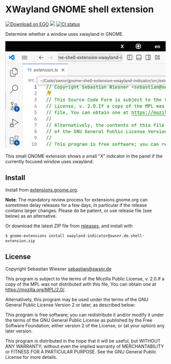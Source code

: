 # XWayland GNOME shell extension

[![Download on EGO](https://img.shields.io/badge/EGO-install-blue)](https://extensions.gnome.org/extension/6676/xwayland-indicator/)
[![](https://img.shields.io/github/v/release/swsnr/gnome-shell-extension-xwayland-indicator)](https://github.com/swsnr/gnome-shell-extension-xwayland-indicator/releases/)
[![CI status](https://img.shields.io/github/actions/workflow/status/swsnr/gnome-shell-extension-xwayland-indicator/ci.yaml)](https://github.com/swsnr/gnome-shell-extension-xwayland-indicator/actions)

Determine whether a window uses xwayland in GNOME.

![](./screenshot.png)

This small GNOME extension shows a small "X" indicator in the panel if the currently focused window uses xwayland.

## Install

Install from [extensions.gnome.org](https://extensions.gnome.org/extension/6676/xwayland-indicator/).

**Note**: The mandatory review process for extensions.gnome.org can sometimes delay releases for a few days, in particular if the release contains larger changes.
Please do be patient, or use release file (see below) as an alternative.

Or download the latest ZIP file from [releases](https://github.com/swsnr/gnome-shell-extension-xwayland-indicator/releases),
and install with

```console
$ gnome-extensions install xwayland-indicator@swsnr.de.shell-extension.zip
```

## License

Copyright Sebastian Wiesner <sebastian@swsnr.de>

This program is subject to the terms of the Mozilla Public
License, v. 2.0.If a copy of the MPL was not distributed with this
file, You can obtain one at https://mozilla.org/MPL/2.0/.

Alternatively, this program may be used under the terms
of the GNU General Public License Version 2 or later, as described below:

This program is free software; you can redistribute it and/or modify
it under the terms of the GNU General Public License as published by
the Free Software Foundation; either version 2 of the License, or
(at your option) any later version.

This program is distributed in the hope that it will be useful,
but WITHOUT ANY WARRANTY; without even the implied warranty of
MERCHANTABILITY or FITNESS FOR A PARTICULAR PURPOSE.  See the
GNU General Public License for more details.
